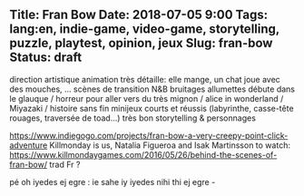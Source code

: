 Title: Fran Bow
Date: 2018-07-05 9:00
Tags: lang:en, indie-game, video-game, storytelling, puzzle, playtest, opinion, jeux
Slug: fran-bow
Status: draft
---
direction artistique
animation très détaille: elle mange, un chat joue avec des mouches, ...
scènes de transition N&B
bruitages allumettes
débute dans le glauque / horreur pour aller vers du très mignon / alice in wonderland / Miyazaki / histoire sans fin
minijeux courts et réussis (labyrinthe, casse-tête rouages, traversée de toad...)
très bon storytelling & personnages

https://www.indiegogo.com/projects/fran-bow-a-very-creepy-point-click-adventure
Killmonday is us, Natalia Figueroa and Isak Martinsson
to watch: https://www.killmondaygames.com/2016/05/26/behind-the-scenes-of-fran-bow/
trad Fr ?

pé oh iyedes ej egre : ie sahe iy iyedes nihi thi ej egre -